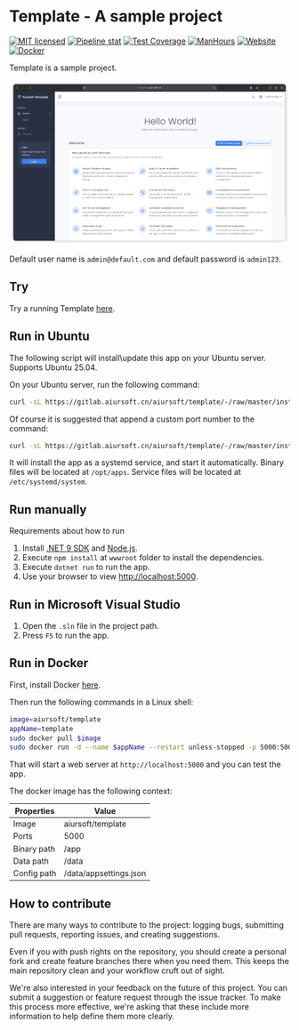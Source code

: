 # Template - A sample project

[![MIT licensed](https://img.shields.io/badge/license-MIT-blue.svg)](https://gitlab.aiursoft.cn/aiursoft/template/-/blob/master/LICENSE)
[![Pipeline stat](https://gitlab.aiursoft.cn/aiursoft/template/badges/master/pipeline.svg)](https://gitlab.aiursoft.cn/aiursoft/template/-/pipelines)
[![Test Coverage](https://gitlab.aiursoft.cn/aiursoft/template/badges/master/coverage.svg)](https://gitlab.aiursoft.cn/aiursoft/template/-/pipelines)
[![ManHours](https://manhours.aiursoft.cn/r/gitlab.aiursoft.cn/aiursoft/template.svg)](https://gitlab.aiursoft.cn/aiursoft/template/-/commits/master?ref_type=heads)
[![Website](https://img.shields.io/website?url=https%3A%2F%2Ftemplate.aiursoft.com)](https://template.aiursoft.com)
[![Docker](https://img.shields.io/docker/pulls/aiursoft/template.svg)](https://hub.docker.com/r/aiursoft/template)

Template is a sample project.

![screenshot](./screenshot.png)

Default user name is `admin@default.com` and default password is `admin123`.

## Try

Try a running Template [here](https://template.aiursoft.cn).

## Run in Ubuntu

The following script will install\update this app on your Ubuntu server. Supports Ubuntu 25.04.

On your Ubuntu server, run the following command:

```bash
curl -sL https://gitlab.aiursoft.cn/aiursoft/template/-/raw/master/install.sh | sudo bash
```

Of course it is suggested that append a custom port number to the command:

```bash
curl -sL https://gitlab.aiursoft.cn/aiursoft/template/-/raw/master/install.sh | sudo bash -s 8080
```

It will install the app as a systemd service, and start it automatically. Binary files will be located at `/opt/apps`. Service files will be located at `/etc/systemd/system`.

## Run manually

Requirements about how to run

1. Install [.NET 9 SDK](http://dot.net/) and [Node.js](https://nodejs.org/).
2. Execute `npm install` at `wwwroot` folder to install the dependencies.
3. Execute `dotnet run` to run the app.
4. Use your browser to view [http://localhost:5000](http://localhost:5000).

## Run in Microsoft Visual Studio

1. Open the `.sln` file in the project path.
2. Press `F5` to run the app.

## Run in Docker

First, install Docker [here](https://docs.docker.com/get-docker/).

Then run the following commands in a Linux shell:

```bash
image=aiursoft/template
appName=template
sudo docker pull $image
sudo docker run -d --name $appName --restart unless-stopped -p 5000:5000 -v /var/www/$appName:/data $image
```

That will start a web server at `http://localhost:5000` and you can test the app.

The docker image has the following context:

| Properties  | Value                           |
|-------------|---------------------------------|
| Image       | aiursoft/template               |
| Ports       | 5000                            |
| Binary path | /app                            |
| Data path   | /data                           |
| Config path | /data/appsettings.json          |

## How to contribute

There are many ways to contribute to the project: logging bugs, submitting pull requests, reporting issues, and creating suggestions.

Even if you with push rights on the repository, you should create a personal fork and create feature branches there when you need them. This keeps the main repository clean and your workflow cruft out of sight.

We're also interested in your feedback on the future of this project. You can submit a suggestion or feature request through the issue tracker. To make this process more effective, we're asking that these include more information to help define them more clearly.
